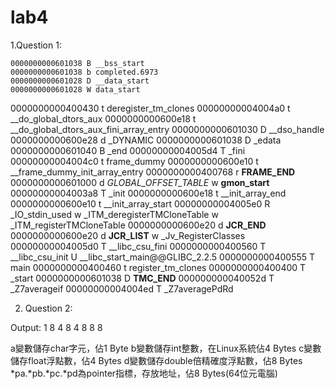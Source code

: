 # lab4


1.Question 1:

    0000000000601038 B __bss_start
    0000000000601038 b completed.6973
    0000000000601028 D __data_start
    0000000000601028 W data_start
  0000000000400430 t deregister_tm_clones
  00000000004004a0 t __do_global_dtors_aux
  0000000000600e18 t __do_global_dtors_aux_fini_array_entry
  0000000000601030 D __dso_handle
0000000000600e28 d _DYNAMIC
0000000000601038 D _edata
0000000000601040 B _end
00000000004005d4 T _fini
00000000004004c0 t frame_dummy
0000000000600e10 t __frame_dummy_init_array_entry
0000000000400768 r __FRAME_END__
0000000000601000 d _GLOBAL_OFFSET_TABLE_
                 w __gmon_start__
00000000004003a8 T _init
0000000000600e18 t __init_array_end
0000000000600e10 t __init_array_start
00000000004005e0 R _IO_stdin_used
                 w _ITM_deregisterTMCloneTable
                 w _ITM_registerTMCloneTable
0000000000600e20 d __JCR_END__
0000000000600e20 d __JCR_LIST__
                 w _Jv_RegisterClasses
00000000004005d0 T __libc_csu_fini
0000000000400560 T __libc_csu_init
                 U __libc_start_main@@GLIBC_2.2.5
0000000000400555 T main
0000000000400460 t register_tm_clones
0000000000400400 T _start
0000000000601038 D __TMC_END__
000000000040052d T _Z7averageif
00000000004004ed T _Z7averagePdRd


2. Question 2:

Output:
1 8
4 8
4 8
8 8

a變數儲存char字元，佔1 Byte
b變數儲存int整數，在Linux系統佔4 Bytes
c變數儲存float浮點數，佔4 Bytes
d變數儲存double倍精確度浮點數，佔8 Bytes
*pa.*pb.*pc.*pd為pointer指標，存放地址，佔8 Bytes(64位元電腦)



